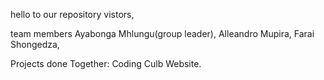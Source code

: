 hello to our repository vistors, 

team members
Ayabonga Mhlungu(group leader),
Alleandro Mupira,
Farai Shongedza,

Projects done Together: 
Coding Culb Website.
